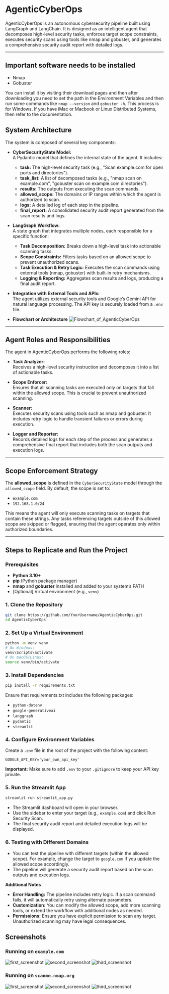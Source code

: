 # AgenticCyberOps

AgenticCyberOps is an autonomous cybersecurity pipeline built using LangGraph and LangChain. It is designed as an intelligent agent that decomposes high-level security tasks, enforces target scope constraints, executes security scans using tools like nmap and gobuster, and generates a comprehensive security audit report with detailed logs.

---

## Important software needs to be installed
- Nmap
- Gobuster

You can install it by visiting their download pages and then after downloading you need to set the path in the Environment Variables and then run some commands like `nmap --version` and `gobuster -h`.
This process is for Windows. If you have iMac or Macbook or Linux Distributed Systems, then refer to the documentation. 

## System Architecture

The system is composed of several key components:

- **CyberSecurityState Model:**  
  A Pydantic model that defines the internal state of the agent. It includes:
  - **task:** The high-level security task (e.g., "Scan example.com for open ports and directories").
  - **task_list:** A list of decomposed tasks (e.g., "nmap scan on example.com", "gobuster scan on example.com directories").
  - **results:** The outputs from executing the scan commands.
  - **allowed_scope:** The domains or IP ranges within which the agent is authorized to scan.
  - **logs:** A detailed log of each step in the pipeline.
  - **final_report:** A consolidated security audit report generated from the scan results and logs.

- **LangGraph Workflow:**  
  A state graph that integrates multiple nodes, each responsible for a specific function:
  - **Task Decomposition:** Breaks down a high-level task into actionable scanning tasks.
  - **Scope Constraints:** Filters tasks based on an allowed scope to prevent unauthorized scans.
  - **Task Execution & Retry Logic:** Executes the scan commands using external tools (nmap, gobuster) with built-in retry mechanisms.
  - **Logging & Reporting:** Aggregates scan results and logs, producing a final audit report.

- **Integration with External Tools and APIs:**  
  The agent utilizes external security tools and Google’s Gemini API for natural language processing. The API key is securely loaded from a `.env` file.

- **Flowchart or Architecture**
![Flowchart_of_AgenticCyberOps](https://github.com/Vishal-sys-code/AgenticCyberOps/blob/main/Flowchart.jpg)

---

## Agent Roles and Responsibilities

The agent in AgenticCyberOps performs the following roles:

- **Task Analyzer:**  
  Receives a high-level security instruction and decomposes it into a list of actionable tasks.

- **Scope Enforcer:**  
  Ensures that all scanning tasks are executed only on targets that fall within the allowed scope. This is crucial to prevent unauthorized scanning.

- **Scanner:**  
  Executes security scans using tools such as nmap and gobuster. It includes retry logic to handle transient failures or errors during execution.

- **Logger and Reporter:**  
  Records detailed logs for each step of the process and generates a comprehensive final report that includes both the scan outputs and execution logs.

---

## Scope Enforcement Strategy

The **allowed_scope** is defined in the `CyberSecurityState` model through the `allowed_scope` field. By default, the scope is set to:

- `example.com`
- `192.168.1.0/24`

This means the agent will only execute scanning tasks on targets that contain these strings. Any tasks referencing targets outside of this allowed scope are skipped or flagged, ensuring that the agent operates only within authorized boundaries.

---

## Steps to Replicate and Run the Project

### Prerequisites

- **Python 3.10+**
- **pip** (Python package manager)
- **nmap** and **gobuster** installed and added to your system’s PATH
- [Optional] Virtual environment (e.g., `venv`)

### 1. Clone the Repository

```bash
git clone https://github.com/YourUsername/AgenticCyberOps.git
cd AgenticCyberOps
```

### 2. Set Up a Virtual Environment
```bash
python -m venv venv
# On Windows:
venv\Scripts\activate
# On macOS/Linux:
source venv/bin/activate
```

### 3. Install Dependencies

```bash
pip install -r requirements.txt
```
Ensure that requirements.txt includes the following packages:
- `python-dotenv`
- `google-generativeai`
- `langgraph`
- `pydantic`
- `streamlit`

### 4. Configure Environment Variables
Create a `.env` file in the root of the project with the following content:
```
GOOGLE_API_KEY='your_own_api_key'
```
**Important:** 
Make sure to add `.env` to your `.gitignore` to keep your API key private.

### 5. Run the Streamlit App
```bash
streamlit run streamlit_app.py
```

- The Streamlit dashboard will open in your browser.
- Use the sidebar to enter your target (e.g., `example.com`) and click Run Security Scan.
- The final security audit report and detailed execution logs will be displayed.

### 6. Testing with Different Domains
- You can test the pipeline with different targets (within the allowed scope). For example, change the target to `google.com` if you update the allowed scope accordingly.
- The pipeline will generate a security audit report based on the scan outputs and execution logs.

**Additional Notes**
- **Error Handling:** The pipeline includes retry logic. If a scan command fails, it will automatically retry using alternate parameters.
- **Customization:** You can modify the allowed scope, add more scanning tools, or extend the workflow with additional nodes as needed.
- **Permissions:** Ensure you have explicit permission to scan any target. Unauthorized scanning may have legal consequences.

## **Screenshots**
### **Running on `example.com`**
![first_screenshot](https://github.com/Vishal-sys-code/AgenticCyberOps/blob/main/Images/example-1-ss.png)
![second_screenshot](https://github.com/Vishal-sys-code/AgenticCyberOps/blob/main/Images/example-2-ss.png)
![third_screenshot](https://github.com/Vishal-sys-code/AgenticCyberOps/blob/main/Images/example-3-ss.png)

### **Running on `scanme.nmap.org`**
![first_screenshot](https://github.com/Vishal-sys-code/AgenticCyberOps/blob/main/Images/example-4-ss.png)
![second_screenshot](https://github.com/Vishal-sys-code/AgenticCyberOps/blob/main/Images/example-5-ss.png)
![third_screenshot](https://github.com/Vishal-sys-code/AgenticCyberOps/blob/main/Images/example-6-ss.png)
